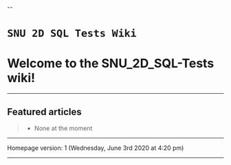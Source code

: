 --

# `SNU 2D SQL Tests Wiki`

# Welcome to the SNU_2D_SQL-Tests wiki!

---

## Featured articles

> * None at the moment

---

Homepage version: 1 (Wednesday, June 3rd 2020 at 4:20 pm)

---

